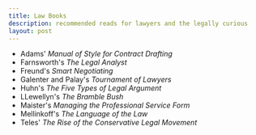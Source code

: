 ```yaml
---
title: Law Books
description: recommended reads for lawyers and the legally curious
layout: post
---
```


- Adams' _Manual of Style for Contract Drafting_
- Farnsworth's _The Legal Analyst_
- Freund's _Smart Negotiating_
- Galenter and Palay's _Tournament of Lawyers_
- Huhn's _The Five Types of Legal Argument_
- LLewellyn's _The Bramble Bush_
- Maister's _Managing the Professional Service Form_
- Mellinkoff's _The Language of the Law_
- Teles' _The Rise of the Conservative Legal Movement_
